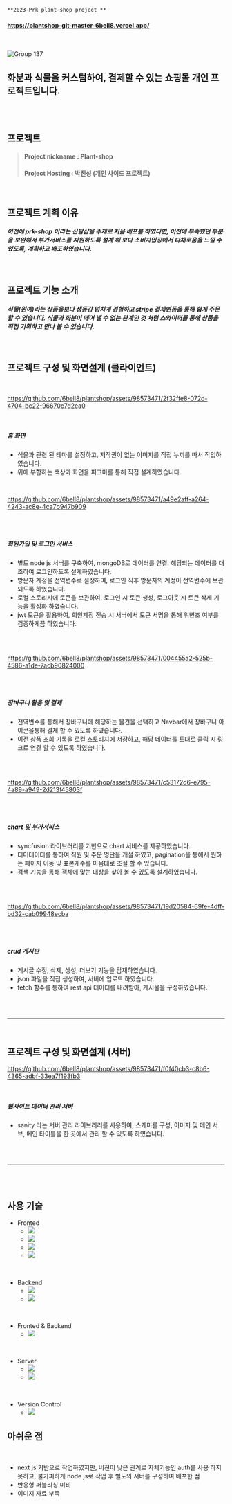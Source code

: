 ```
**2023-Prk plant-shop project **
```
#### https://plantshop-git-master-6bell8.vercel.app/

<br/>

![Group 137](https://github.com/6bell8/plantshop/assets/98573471/73fecbea-7e5f-4431-953a-5311f0da471e)





## 화분과 식물을 커스텀하여, 결제할 수 있는 쇼핑몰 개인 프로젝트입니다.

<br/><br/>

## 프로젝트 

> #### Project nickname : Plant-shop
> #### Project Hosting : 박진성 (개인 사이드 프로젝트)


<br/>


## 프로젝트 계획 이유

##### 이전에 prk-shop 이라는 신발샵을 주제로 처음 배포를 하였다면, 이전에 부족했던 부분을 보완해서 부가서비스를 지원하도록 설계 해 보다 소비자입장에서 다채로움을 느낄 수 있도록, 계획하고 배포하였습니다.
<br/>

## 프로젝트 기능 소개

##### 식물(원예)라는 상품을보다 생동감 넘치게 경험하고 stripe 결제연동을 통해 쉽게 주문할 수 있습니다. 식물과 화분이 떼어 낼 수 없는 관계인 것 처럼 스와이퍼를 통해 상품을 직접 기획하고 만나 볼 수 있습니다.

<br/>

## 프로젝트 구성 및 화면설계 (클라이언트)

<br/>


https://github.com/6bell8/plantshop/assets/98573471/2f32ffe8-072d-4704-bc22-96670c7d2ea0

<br/>

##### 홈 화면
+ 식물과 관련 된 테마를 설정하고, 저작권이 없는 이미지를 직접 누끼를 따서 작업하였습니다.
+ 위에 부합하는 색상과 화면을 피그마를 통해 직접 설계하였습니다. 

<br/>



https://github.com/6bell8/plantshop/assets/98573471/a49e2aff-a264-4243-ac8e-4ca7b947b909

<br/>

<br/>

##### 회원가입 및 로그인 서비스
+ 별도 node js 서버를 구축하여, mongoDB로 데이터를 연결. 해당되는 데이터를 대조하여 로그인하도록 설계하였습니다.
+ 방문자 계정을 전역변수로 설정하여, 로그인 직후 방문자의 계정이 전역변수에 보관 되도록 하였습니다.
+ 로컬 스토리지에 토큰을 보관하여, 로그인 시 토큰 생성, 로그아웃 시 토큰 삭제 기능을 활성화 하였습니다.
+ jwt 토큰을 활용하여, 회원계정 전송 시 서버에서 토큰 서명을 통해 위변조 여부를 검증하게끔 하였습니다.


<br/>
<br/>

https://github.com/6bell8/plantshop/assets/98573471/004455a2-525b-4586-a1de-7acb90824000

<br/>
<br/>

##### 장바구니 활용 및 결제
+ 전역변수를 통해서 장바구니에 해당하는 물건을 선택하고 Navbar에서 장바구니 아이콘을통해 결제 할 수 있도록 하였습니다.
+ 이전 상품 조회 기록을 로컬 스토리지에 저장하고, 해당 데이터를 토대로 클릭 시 링크로 연결 할 수 있도록 하였습니다.  

<br/>
<br/>

https://github.com/6bell8/plantshop/assets/98573471/c53172d6-e795-4a89-a949-2d213f45803f

<br/>
<br/>

##### chart 및 부가서비스
+ syncfusion 라이브러리를 기반으로 chart 서비스를 제공하였습니다.    
+ 더미데이터를 통하여 직원 및 주문 명단을 개설 하였고, pagination을 통해서 원하는 페이지 이동 및 표본개수를 마음대로 조절 할 수 있습니다.
+ 검색 기능을 통해 객체에 맞는 대상을 찾아 볼 수 있도록 설계하였습니다. 

<br/>
<br/>


https://github.com/6bell8/plantshop/assets/98573471/19d20584-69fe-4dff-bd32-cab09948ecba

<br/>
<br/>


##### crud 게시판
+ 게시글 수정, 삭제, 생성, 더보기 기능을 탑재하였습니다.
+ json 파일을 직접 생성하여, 서버에 업로드 하였습니다.
+ fetch 함수를 통하여 rest api 데이터를 내려받아, 게시물을 구성하였습니다. 

<br/>
<br/>

------------------

<br/>

## 프로젝트 구성 및 화면설계 (서버)

https://github.com/6bell8/plantshop/assets/98573471/f0f40cb3-c8b6-4365-adbf-33ea7f193fb3

<br/>

##### 웹사이트 데이터 관리 서버
+ sanity 라는 서버 관리 라이브러리를 사용하여, 스케마를 구성, 이미지 및 메인 서브, 메인 타이틀을 한 곳에서 관리 할 수 있도록 하였습니다.




<br/>

<br/>

------------------

<br/><br/>

## 사용 기술

+ Fronted
  + <img src="https://img.shields.io/badge/html5-E34F26?style=for-the-badge&logo=html5&logoColor=white">
  + <img src="https://img.shields.io/badge/css-1572B6?style=for-the-badge&logo=css3&logoColor=white"> 
  + <img src="https://img.shields.io/badge/javascript-F7DF1E?style=for-the-badge&logo=javascript&logoColor=black"> 
  + <img src="https://img.shields.io/badge/react-61DAFB?style=for-the-badge&logo=react&logoColor=black"> 


<br/>

+ Backend 
  + <img src="https://img.shields.io/badge/node.js-339933?style=for-the-badge&logo=Node.js&logoColor=white">
  + <img src="https://img.shields.io/badge/mongoDB-47A248?style=for-the-badge&logo=MongoDB&logoColor=white">
  
  
<br/>

+ Fronted & Backend
  + <img src="https://img.shields.io/badge/Next.js-000000?style=for-the-badge&logo=Next.js&logoColor=white">
  

<br/>


+ Server 
  + <img src="https://img.shields.io/badge/vercel-333?style=for-the-badge&logo=&logoColor=white">
  + <img src="https://img.shields.io/badge/fly.io-blue?style=for-the-badge&logo=&logoColor=white">  
  
  
<br/>  

+ Version Control
  + <img src="https://img.shields.io/badge/github-181717?style=for-the-badge&logo=github&logoColor=white"> 
  
## 아쉬운 점

<br/>

+ next js 기반으로 작업하였지만, 버젼이 낮은 관계로 자체기능인 auth를 사용 하지못하고, 불가피하게 node js로 작업 후 별도의 서버를 구성하여 배포한 점  
+ 반응형 퍼블리싱 미비
+ 이미지 자료 부족
  
<br/>  






